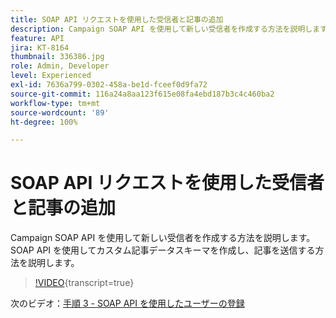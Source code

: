 ```yaml
---
title: SOAP API リクエストを使用した受信者と記事の追加
description: Campaign SOAP API を使用して新しい受信者を作成する方法を説明します。 SOAP API を使用してカスタム記事データスキーマを作成し、記事を送信する方法を説明します。
feature: API
jira: KT-8164
thumbnail: 336386.jpg
role: Admin, Developer
level: Experienced
exl-id: 7636a799-0302-458a-be1d-fceef0d9fa72
source-git-commit: 116a24a8aa123f615e08fa4ebd187b3c4c460ba2
workflow-type: tm+mt
source-wordcount: '89'
ht-degree: 100%

---
```


# SOAP API リクエストを使用した受信者と記事の追加

Campaign SOAP API を使用して新しい受信者を作成する方法を説明します。 SOAP API を使用してカスタム記事データスキーマを作成し、記事を送信する方法を説明します。

>[!VIDEO](https://video.tv.adobe.com/v/336386?quality=12&learn=on){transcript=true}

次のビデオ：[手順 3 - SOAP API を使用したユーザーの登録](/help/tutorial-use-soap-apis/subscribe-users-via-soap-api.md)